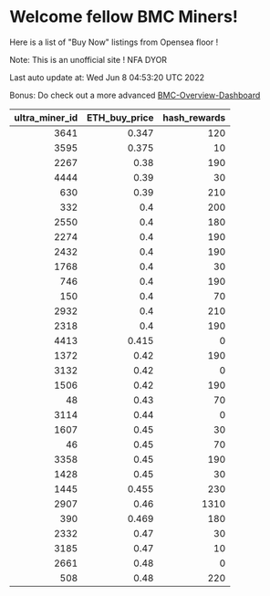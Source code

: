 # Welcome fellow BMC Miners!
Here is a list of "Buy Now" listings from Opensea floor !

Note: This is an unofficial site ! NFA DYOR

Last auto update at: Wed Jun  8 04:53:20 UTC 2022

Bonus: Do check out a more advanced [BMC-Overview-Dashboard](https://dune.com/defifunk/BMC-Overview-Dashboard)


|   ultra_miner_id |   ETH_buy_price |   hash_rewards |
|-----------------:|----------------:|---------------:|
|             3641 |           0.347 |            120 |
|             3595 |           0.375 |             10 |
|             2267 |           0.38  |            190 |
|             4444 |           0.39  |             30 |
|              630 |           0.39  |            210 |
|              332 |           0.4   |            200 |
|             2550 |           0.4   |            180 |
|             2274 |           0.4   |            190 |
|             2432 |           0.4   |            190 |
|             1768 |           0.4   |             30 |
|              746 |           0.4   |            190 |
|              150 |           0.4   |             70 |
|             2932 |           0.4   |            210 |
|             2318 |           0.4   |            190 |
|             4413 |           0.415 |              0 |
|             1372 |           0.42  |            190 |
|             3132 |           0.42  |              0 |
|             1506 |           0.42  |            190 |
|               48 |           0.43  |             70 |
|             3114 |           0.44  |              0 |
|             1607 |           0.45  |             30 |
|               46 |           0.45  |             70 |
|             3358 |           0.45  |            190 |
|             1428 |           0.45  |             30 |
|             1445 |           0.455 |            230 |
|             2907 |           0.46  |           1310 |
|              390 |           0.469 |            180 |
|             2332 |           0.47  |             30 |
|             3185 |           0.47  |             10 |
|             2661 |           0.48  |              0 |
|              508 |           0.48  |            220 |